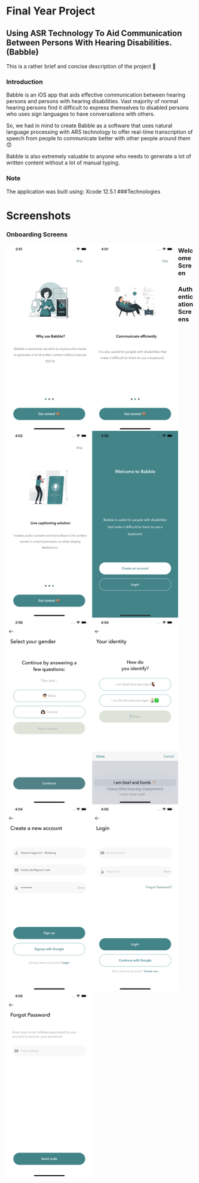 # Final Year Project

## Using ASR Technology To Aid Communication Between Persons With Hearing Disabilities.(Babble) 

This is a rather brief and concise description of the project 🥳

### Introduction
Babble is an iOS app that aids effective communication between hearing persons and persons with hearing disabilities.
Vast majority of normal hearing persons find it difficult to express themselves to disabled persons who uses sign languages to have conversations with others.

So, we had in mind to create Babble as a software that uses natural language processing with ARS technology to offer real-time transcription of speech from people to communicate better with other people around them 😊

Babble is also extremely valuable to anyone who needs to generate a lot of written content without a lot of manual typing.

### Note
The application was built using: 
Xcode 12.5.1
###Technologies

# Screenshots

### Onboarding Screens
<img align='left' src="VR_App/Assets.xcassets/onboardingScreen1.imageset/onboardingScreen1.png"  width="230">
<img align='left' src="VR_App/Assets.xcassets/onboardingScreen2.imageset/onboardingScreen2.png"  width="230">
<img align='left' src="VR_App/Assets.xcassets/onboardingScreen3.imageset/onboardingScreen3.png"  width="230">

### Welcome Screen
<img align='left' src="VR_App/Assets.xcassets/welcomeScreen.imageset/welcomeScreen.png"  width="230">

### Authentication Screens
<img align='left' src="VR_App/Assets.xcassets/genderScreen.imageset/genderScreen.png"  width="230">
<img align='left' src="VR_App/Assets.xcassets/identityScreen.imageset/identityScreen.png"  width="230">
<img align='left' src="VR_App/Assets.xcassets/signupScreen.imageset/signupScreen.png"  width="230">
<img align='left' src="VR_App/Assets.xcassets/signinScreen.imageset/signinScreen.png"  width="230">
<img align='left' src="VR_App/Assets.xcassets/forgotPasswordScreen.imageset/forgotPasswordScreen.png"  width="230">
